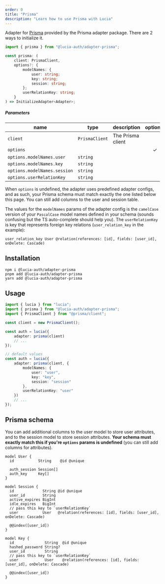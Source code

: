 ```yaml
---
order: 0
title: "Prisma"
description: "Learn how to use Prisma with Lucia"
---
```


Adapter for [Prisma]() provided by the Prisma adapter package. There are 2 ways to initialize it.

```ts
import { prisma } from "@lucia-auth/adapter-prisma";
```

```ts
const prisma: (
	client: PrismaClient,
	options?: {
		modelNames: {
			user: string;
			key: string;
			session: string;
		};
		userRelationKey: string;
	}
) => InitializeAdapter<Adapter>;
```

##### Parameters

| name                         | type           | description       | optional |
| ---------------------------- | -------------- | ----------------- | :------: |
| `client`                     | `PrismaClient` | The Prisma client |          |
| `options`                    |                |                   |    ✓     |
| `options.modelNames.user`    | `string`       |                   |          |
| `options.modelNames.key`     | `string`       |                   |          |
| `options.modelNames.session` | `string`       |                   |          |
| `options.userRelationKey`    | `string`       |                   |          |

When `options` is undefined, the adapter uses predefined adapter configs, and as such, your Prisma schema must match exactly the one listed below this page. You can still add columns to the user and session table.

The values for the `modelNames` params of the adapter config is the `camelCase` version of your `PascalCase` model names defined in your schema (sounds confusing but the TS auto-complete should help you). The `userRelationKey` is key that represents foreign key relations (`user_relation_key` in the example):

```prisma
user_relation_key User @relation(references: [id], fields: [user_id], onDelete: Cascade)
```

## Installation

```
npm i @lucia-auth/adapter-prisma
pnpm add @lucia-auth/adapter-prisma
yarn add @lucia-auth/adapter-prisma
```

## Usage

```ts
import { lucia } from "lucia";
import { prisma } from "@lucia-auth/adapter-prisma";
import { PrismaClient } from "@prisma/client";

const client = new PrismaClient();

const auth = lucia({
	adapter: prisma(client)
	// ...
});

// default values
const auth = lucia({
	adapter: prisma(client, {
		modelNames: {
			user: "user",
			key: "key",
			session: "session"
		},
		userRelationKey: "user"
	})
	// ...
});
```

## Prisma schema

You can add additional columns to the user model to store user attributes, and to the session model to store session attributes. **Your schema must exactly match this if you're `options` params is undefined** (you can still add columns for attributes).

```prisma
model User {
  id           String    @id @unique

  auth_session Session[]
  auth_key     Key[]
}

model Session {
  id             String @id @unique
  user_id        String
  active_expires BigInt
  idle_expires   BigInt
  // pass this key to `userRelationKey`
  user           User   @relation(references: [id], fields: [user_id], onDelete: Cascade)

  @@index([user_id])
}

model Key {
  id              String  @id @unique
  hashed_password String?
  user_id         String
  // pass this key to `userRelationKey`
  user            User    @relation(references: [id], fields: [user_id], onDelete: Cascade)

  @@index([user_id])
}
```
